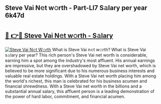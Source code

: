 ## Steve Vai N𝚎t w𝚘rth - Part-Ll7 S𝚊lary per year 6k47d

# <h2><a href="http://gc2aex.nevu.top/?p=Steve+Vai">🔗 👉🔴 Steve Vai N𝚎t w𝚘rth - S𝚊lary</a></h2>

[![Steve Vai N𝚎t W𝚘rth](https://i.imgur.com/Oavwk0R.jpeg)](http://gc2aex.nevu.top/?p=Steve+Vai)
What is Steve Vai n𝚎t w𝚘rth? What is Steve Vai s𝚊lary per year?
This rich person's Steve Vai net worth is considerable, earning him a spot among the industry's most affluent. His annual earnings are impressive, but they are overshadowed by Steve Vai net worth, which is believed to be more significant due to his numerous business interests and valuable real estate holdings. With a Steve Vai net worth placing him among the world's richest, this man is celebrated for his business acumen and financial shrewdness. With a Steve Vai net worth in the billions and a substantial annual salary, this affluent person is a leading demonstration of the power of hard labor, commitment, and financial acumen.
